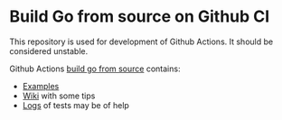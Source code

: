 
# Build Go from source on Github CI

This repository is used for development of Github Actions. It should be considered unstable.

Github Actions [build go from source](https://github.com/marketplace/actions/build-go-from-source) contains:
- [Examples](https://github.com/iwdgo/gotip-build/tree/master/.github/workflows)
- [Wiki](https://github.com/iwdgo/gotip-build/wiki) with some tips
- [Logs](https://github.com/iwdgo/gotip-build/actions) of tests may be of help
